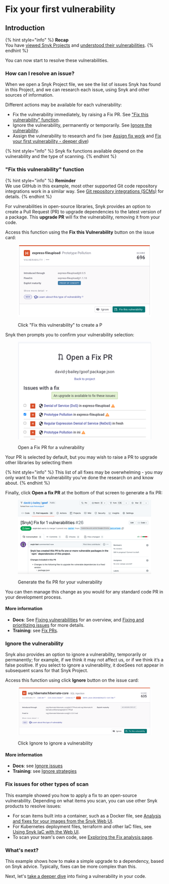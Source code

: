# Fix your first vulnerability

## **Introduction**

{% hint style="info" %}
**Recap**\
You have [viewed Snyk Projects](view-your-first-snyk-projects.md) and [understood their vulnerabilities](understand-your-vulnerabilities.md).
{% endhint %}

You can now start to resolve these vulnerabilities.

### How can I resolve an issue?

When we open a Snyk Project file, we see the list of issues Snyk has found in this Project, and we can research each issue, using Snyk and other sources of information.

Different actions may be available for each vulnerability:

* Fix the vulnerability immediately, by raising a Fix PR. See ["Fix this vulnerability" function](fix-your-first-vulnerability.md#fix-this-vulnerability-function).
* Ignore the vulnerability, permanently or temporarily. See [Ignore the vulnerability](fix-your-first-vulnerability.md#ignore-the-vulnerability).
* Assign the vulnerability to research and fix (see [Assign fix work](assign-fix-work.md) and [Fix your first vulnerability - deeper dive](fix-your-first-vulnerability-deeper-dive.md))

{% hint style="info" %}
Snyk fix functions available depend on the vulnerability and the type of scanning.
{% endhint %}

### "Fix this vulnerability" function

{% hint style="info" %}
**Reminder**\
We use GitHub in this example, most other supported Git code repository integrations work in a similar way. See [Git repository integrations (SCMs)](../../integrations/git-repository-scm-integrations/) for details.
{% endhint %}

For vulnerabilities in open-source libraries, Snyk provides an option to create a Pull Request (PR) to upgrade dependencies to the latest version of a package. This **upgrade PR** will fix the vulnerability, removing it from your code.

Access this function using the **Fix this Vulnerability** button on the issue card:

<figure><img src="../../.gitbook/assets/Express-fileupload-fix.png" alt="Click &#x22;Fix this vulnerability&#x22; to create a PR"><figcaption><p>Click "Fix this vulnerability" to create a P</p></figcaption></figure>

Snyk then prompts you to confirm your vulnerability selection:

<figure><img src="../../.gitbook/assets/Express-fileupload-fix-pr.png" alt="Open a Fix PR for a vulnerability"><figcaption><p>Open a Fix PR for a vulnerability</p></figcaption></figure>

Your PR is selected by default, but you may wish to raise a PR to upgrade other libraries by selecting them

{% hint style="info" %}
This list of all fixes may be overwhelming - you may only want to fix the vulnerability you’ve done the research on and know about.
{% endhint %}

Finally, click **Open a fix PR** at the bottom of that screen to generate a fix PR:

<figure><img src="../../.gitbook/assets/image (164) (1) (1) (1) (1) (1) (1) (2).png" alt="Generate the fix PR for your vulnerability"><figcaption><p>Generate the fix PR for your vulnerability</p></figcaption></figure>

You can then manage this change as you would for any standard code PR in your development process.

#### More information

* **Docs**: See [Fixing vulnerabilities](https://docs.snyk.io/snyk-open-source/open-source-basics/fixing-vulnerabilities) for an overview, and [Fixing and prioritizing issues](https://docs.snyk.io/fixing-and-prioritizing-issues) for more details.
* **Training**: see [Fix PRs](https://training.snyk.io/learn/course/introduction-to-the-snyk-ui/issue-fix-options/open-source-fix-advice?page=1).

### Ignore the vulnerability

Snyk also provides an option to ignore a vulnerability, temporarily or permanently; for example, if we think it may not affect us, or if we think it’s a false positive. If you select to ignore a vulnerability, it doeSees not appear in subsequent scans for that Snyk Project.

Access this function using click **Ignore** button on the issue card:

<figure><img src="../../.gitbook/assets/image (375).png" alt="Click Ignore to ignore a vulnerability"><figcaption><p>Click Ignore to ignore a vulnerability</p></figcaption></figure>

#### More information

* **Docs**: see [Ignore issues](https://docs.snyk.io/features/fixing-and-prioritizing-issues/issue-management/ignore-issues)
* **Training**: see [Ignore strategies](https://training.snyk.io/courses/ignore-strategies)

### Fix issues for other types of scan

This example showed you how to apply a fix to an open-source vulnerability. Depending on what items you scan, you can use other Snyk products to resolve issues:

* For scan items built into a container, such as a Docker file, see [Analysis and fixes for your images from the Snyk Web UI](../../scan-containers/getting-around-the-snyk-container-ui/analysis-and-remediation-for-your-images-from-the-snyk-app.md).
* For Kubernetes deployment files, terraform and other IaC files, see [Using Snyk IaC with the Web UI](../../scan-cloud-deployment/snyk-infrastructure-as-code/using-snyk-iac-via-web.md).
* To scan your team's own code, see [Exploring the Fix analysis page](https://docs.snyk.io/products/snyk-code/exploring-and-working-with-the-snyk-code-results/exploring-the-vulnerability-issues-discovered-by-snyk-code/exploring-the-data-flow-and-fix-analysis-pages-of-an-issue/exploring-the-fix-analysis-page).

### What's next?

This example shows how to make a simple upgrade to a dependency, based on Snyk advice. Typically, fixes can be more complex than this.

Next, let's [take a deeper dive](fix-your-first-vulnerability-deeper-dive.md) into fixing a vulnerability in your code.

